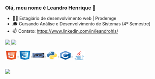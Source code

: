 ### Olá, meu nome é Leandro Henrique 🖖
- 👨‍💻 Estagiário de desenvolvimento web | Prodemge
- 🎓 Cursando Análise e Desenvolvimento de Sistemas (4º Semestre)
- 📫 Contato: https://www.linkedin.com/in/leandrohls/

<div>
    <a href="https://github.com/Leandro00023">
    <img height="160em" src="https://github-readme-stats.vercel.app/api?username=Leandro00023&show_icons=true&theme=dark&include_all_commits=true&count_private=true"/>
    <img height="160em" src="https://github-readme-stats.vercel.app/api/top-langs/?username=Leandro00023&layout=compact&langs_count=7&theme=dark"/>
</div>

<div style="display: inline_block"><br>
  <img align="center" alt="Leandro-HTML" height="30" width="40" src="https://raw.githubusercontent.com/devicons/devicon/master/icons/html5/html5-original.svg">
  <img align="center" alt="Leandro-CSS" height="30" width="40" src="https://raw.githubusercontent.com/devicons/devicon/master/icons/css3/css3-original.svg">
  <img align="center" alt="Leandro-php" height="30" width="40" src="https://raw.githubusercontent.com/devicons/devicon/master/icons/php/php-original.svg">
  <img align="center" alt="Leandro-Python" height="30" width="40" src="https://raw.githubusercontent.com/devicons/devicon/master/icons/python/python-original.svg">
  <img align="center" alt="Leandro-C" height="30" width="40" src="https://raw.githubusercontent.com/devicons/devicon/master/icons/c/c-original.svg">
  <img align="center" alt="Leandro-Python" height="30" width="40" src="https://raw.githubusercontent.com/devicons/devicon/master/icons/java/java-original.svg">

  <!-- IREI ESTUDAR EM BREVE 
  
  <img align="center" alt="Leandro-Python" height="30" width="40"      
src= "https://raw.githubusercontent.com/devicons/devicon/master/icons/javascript/javascript-original.svg">
-->

</div>
  
  ##
  
<div> 
  <a href="https://www.linkedin.com/in/leandrohls/" target="-blank"><img src="https://img.shields.io/badge/-LinkedIn-%230077B5?style=for-the-badge&logo=linkedin&logoColor=white" target="-blank"></a> 

  <!--![Snake animation](https://github.com/Leandro00023/Leandro00023/blob/output/github-contribution-grid-snake.svg)-->
</div>

